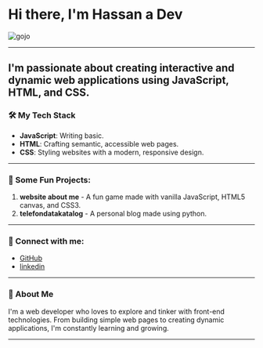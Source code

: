 # Hi there, I'm Hassan a  Dev 

![gojo](https://files.catbox.moe/tf1ru2.gif)

---
I'm passionate about creating interactive and dynamic web applications using JavaScript, HTML, and CSS.
---

### 🛠 My Tech Stack

- **JavaScript**: Writing basic.
- **HTML**: Crafting semantic, accessible web pages.
- **CSS**: Styling websites with a modern, responsive design.

---

### 🔧 Some Fun Projects:

1. **website about me** - A fun game made with vanilla JavaScript, HTML5 canvas, and CSS3.
2. **telefondatakatalog** - A personal blog made using python.


---

### 🔗 Connect with me:

- [GitHub](https://github.com/Hassan07k)
- [linkedin](https://www.linkedin.com/in/meer-hassan-28b5332b6/)

---

### 📝 About Me

I'm a web developer who loves to explore and tinker with front-end technologies. From building simple web pages to creating dynamic applications, I'm constantly learning and growing.

---
